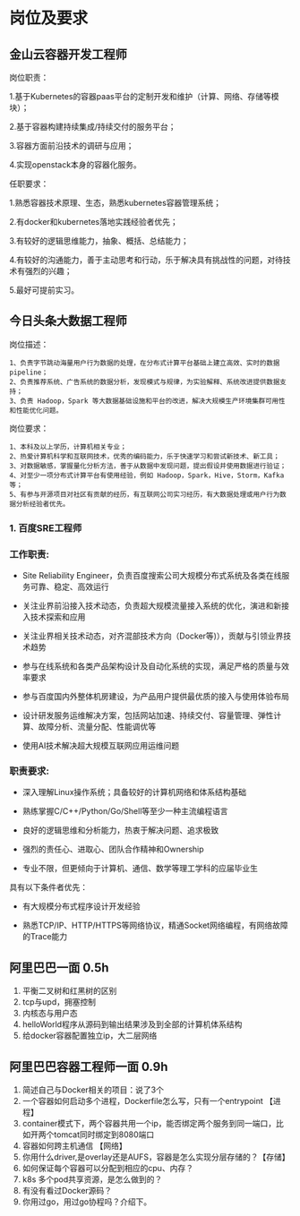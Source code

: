# 岗位及要求



## 金山云容器开发工程师

岗位职责：

1.基于Kubernetes的容器paas平台的定制开发和维护（计算、网络、存储等模块）；

2.基于容器构建持续集成/持续交付的服务平台；

3.容器方面前沿技术的调研与应用；

4.实现openstack本身的容器化服务。

任职要求：

1.熟悉容器技术原理、生态，熟悉kubernetes容器管理系统；

2.有docker和kubernetes落地实践经验者优先；

3.有较好的逻辑思维能力，抽象、概括、总结能力；

4.有较好的沟通能力，善于主动思考和行动，乐于解决具有挑战性的问题，对待技术有强烈的兴趣；

5.最好可提前实习。





## 今日头条大数据工程师

岗位描述：

```
1、负责字节跳动海量用户行为数据的处理，在分布式计算平台基础上建立高效、实时的数据 pipeline； 
2、负责推荐系统、广告系统的数据分析，发现模式与规律，为实验解释、系统改进提供数据支持； 
3、负责 Hadoop，Spark 等大数据基础设施和平台的改进，解决大规模生产环境集群可用性和性能优化问题。
```

岗位要求：

```
1、本科及以上学历，计算机相关专业；
2、热爱计算机科学和互联网技术，优秀的编码能力，乐于快速学习和尝试新技术、新工具；
3、对数据敏感，掌握量化分析方法，善于从数据中发现问题，提出假设并使用数据进行验证；
4、对至少一项分布式计算平台有使用经验，例如 Hadoop，Spark，Hive，Storm，Kafka 等；
5、有参与开源项目对社区有贡献的经历，有互联网公司实习经历，有大数据处理或用户行为数据分析经验者优先。
```





### 1. 百度SRE工程师

### 工作职责:

- Site Reliability Engineer，负责百度搜索公司大规模分布式系统及各类在线服务可靠、稳定、高效运行

- 关注业界前沿接入技术动态，负责超大规模流量接入系统的优化，演进和新接入技术探索和应用

- 关注业界相关技术动态，对齐混部技术方向（Docker等)），贡献与引领业界技术趋势

- 参与在线系统和各类产品架构设计及自动化系统的实现，满足严格的质量与效率要求

- 参与百度国内外整体机房建设，为产品用户提供最优质的接入与使用体验布局

- 设计研发服务运维解决方案，包括网站加速、持续交付、容量管理、弹性计算、故障分析、流量分配、性能调优等

- 使用AI技术解决超大规模互联网应用运维问题

### 职责要求:

- 深入理解Linux操作系统；具备较好的计算机网络和体系结构基础

- 熟练掌握C/C++/Python/Go/Shell等至少一种主流编程语言

- 良好的逻辑思维和分析能力，热衷于解决问题、追求极致

- 强烈的责任心、进取心、团队合作精神和Ownership

- 专业不限，但更倾向于计算机、通信、数学等理工学科的应届毕业生

具有以下条件者优先：

- 有大规模分布式程序设计开发经验

- 熟悉TCP/IP、HTTP/HTTPS等网络协议，精通Socket网络编程，有网络故障的Trace能力





## 阿里巴巴一面 0.5h

1. 平衡二叉树和红黑树的区别
2. tcp与upd，拥塞控制
3. 内核态与用户态
4. helloWorld程序从源码到输出结果涉及到全部的计算机体系结构
5. 给docker容器配置独立ip，大二层网络





## 阿里巴巴容器工程师一面 0.9h

1. 简述自己与Docker相关的项目：说了3个
2. 一个容器如何启动多个进程，Dockerfile怎么写，只有一个entrypoint 【进程】
3. container模式下，两个容器共用一个ip，能否绑定两个服务到同一端口，比如开两个tomcat同时绑定到8080端口
4. 容器如何跨主机通信 【网络】
5. 你用什么driver,是overlay还是AUFS，容器是怎么实现分层存储的？【存储】
6. 如何保证每个容器可以分配到相应的cpu、内存？
7. k8s 多个pod共享资源，是怎么做到的？
8. 有没有看过Docker源码？
9. 你用过go，用过go协程吗？介绍下。